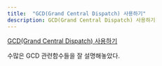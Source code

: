 ```yaml
---
title:  "GCD(Grand Central Dispatch) 사용하기"
description: GCD(Grand Central Dispatch) 사용하기
---
```


[GCD(Grand Central Dispatch) 사용하기]

수많은 GCD 관련함수들을 잘 설명해놓았다.

[GCD(Grand Central Dispatch) 사용하기]: http://padgom.tistory.com/entry/iOS-기본-GCDGrand-Central-Dispatch-사용하기